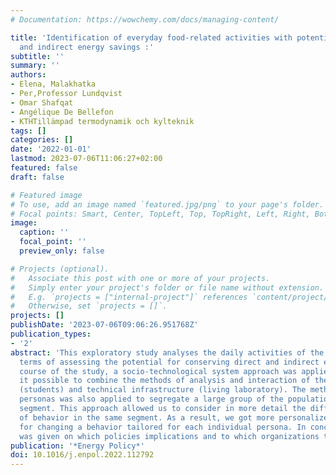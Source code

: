 ```yaml
---
# Documentation: https://wowchemy.com/docs/managing-content/

title: 'Identification of everyday food-related activities with potential for direct
  and indirect energy savings :'
subtitle: ''
summary: ''
authors:
- Elena, Malakhatka
- Per,Professor Lundqvist
- Omar Shafqat
- Angélique De Bellefon
- KTHTillämpad termodynamik och kylteknik
tags: []
categories: []
date: '2022-01-01'
lastmod: 2023-07-06T11:06:27+02:00
featured: false
draft: false

# Featured image
# To use, add an image named `featured.jpg/png` to your page's folder.
# Focal points: Smart, Center, TopLeft, Top, TopRight, Left, Right, BottomLeft, Bottom, BottomRight.
image:
  caption: ''
  focal_point: ''
  preview_only: false

# Projects (optional).
#   Associate this post with one or more of your projects.
#   Simply enter your project's folder or file name without extension.
#   E.g. `projects = ["internal-project"]` references `content/project/deep-learning/index.md`.
#   Otherwise, set `projects = []`.
projects: []
publishDate: '2023-07-06T09:06:26.951768Z'
publication_types:
- '2'
abstract: 'This exploratory study analyses the daily activities of the end-user in
  terms of assessing the potential for conserving direct and indirect energy. In the
  course of the study, a socio-technological system approach was applied, which made
  it possible to combine the methods of analysis and interaction of the social group
  (students) and technical infrastructure (living laboratory). The method of creating
  personas was also applied to segregate a large group of the population within one
  segment. This approach allowed us to consider in more detail the different types
  of behavior in the same segment. As a result, we got more personalized strategies
  for changing a behavior tailored for each individual persona. In conclusion, a recommendation
  was given on which policies implications and to which organizations to address.  '
publication: '*Energy Policy*'
doi: 10.1016/j.enpol.2022.112792
---
```

